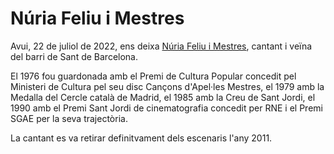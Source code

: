 # Núria Feliu i Mestres

Avui, 22 de juliol de 2022, ens deixa [Núria Feliu i Mestres](https://ca.wikipedia.org/wiki/N%C3%BAria_Feliu_i_Mestres), cantant i veïna del barri de Sant de Barcelona.

El 1976 fou guardonada amb el Premi de Cultura Popular concedit pel Ministeri de Cultura pel seu disc Cançons d'Apel·les Mestres, el 1979 amb la Medalla del Cercle català de Madrid, el 1985 amb la Creu de Sant Jordi, el 1990 amb el Premi Sant Jordi de cinematografia concedit per RNE i el Premi SGAE per la seva trajectòria.

La cantant es va retirar definitvament dels escenaris l'any 2011.
